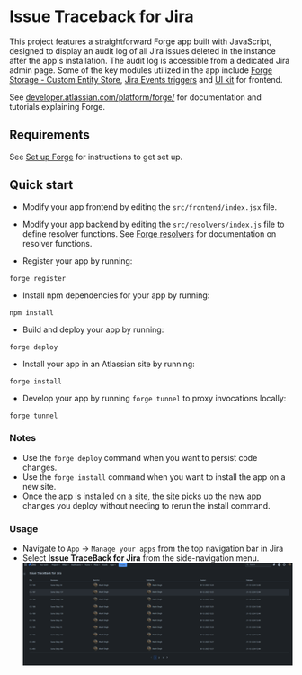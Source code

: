 # Issue Traceback for Jira

This project features a straightforward Forge app built with JavaScript, designed to display an audit log of all Jira issues deleted in the instance after the app's installation. The audit log is accessible from a dedicated Jira admin page. Some of the key modules utilized in the app include [Forge Storage - Custom Entity Store](https://developer.atlassian.com/platform/forge/storage-reference/storage-api-custom-entities/), [Jira Events triggers](https://developer.atlassian.com/platform/forge/events-reference/jira/) and [UI kit](https://developer.atlassian.com/platform/forge/ui-kit/components/) for frontend.

See [developer.atlassian.com/platform/forge/](https://developer.atlassian.com/platform/forge) for documentation and tutorials explaining Forge.

## Requirements

See [Set up Forge](https://developer.atlassian.com/platform/forge/set-up-forge/) for instructions to get set up.

## Quick start

- Modify your app frontend by editing the `src/frontend/index.jsx` file.

- Modify your app backend by editing the `src/resolvers/index.js` file to define resolver functions. See [Forge resolvers](https://developer.atlassian.com/platform/forge/runtime-reference/custom-ui-resolver/) for documentation on resolver functions.

- Register your app by running:

```
forge register
```

- Install npm dependencies for your app by running:

```
npm install
```

- Build and deploy your app by running:

```
forge deploy
```

- Install your app in an Atlassian site by running:

```
forge install
```

- Develop your app by running `forge tunnel` to proxy invocations locally:

```
forge tunnel
```

### Notes

- Use the `forge deploy` command when you want to persist code changes.
- Use the `forge install` command when you want to install the app on a new site.
- Once the app is installed on a site, the site picks up the new app changes you deploy without needing to rerun the install command.

### Usage

- Navigate to `App` -> `Manage your apps` from the top navigation bar in Jira
- Select **Issue TraceBack for Jira** from the side-navigation menu.
  ![Jira Admin Page View](img/admin-page.png)
